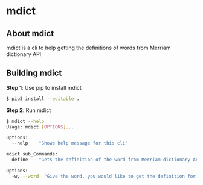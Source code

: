 # mdict
## About mdict

mdict is a cli to help getting the definitions of words from Merriam dictionary API
## Building mdict

**Step 1**: Use pip to install mdict

```sh
$ pip3 install --editable .
```

**Step 2**: Run mdict
```sh
$ mdict --help
Usage: mdict [OPTIONS]...

Options:
  --help    "Shows help message for this cli"

mdict sub_Commands:
  define    "Gets the definition of the word from Merriam dictionary API"

Options:
  -w, --word  "Give the word, you would like to get the definition for ex:mdict define -w omnipresent"
```